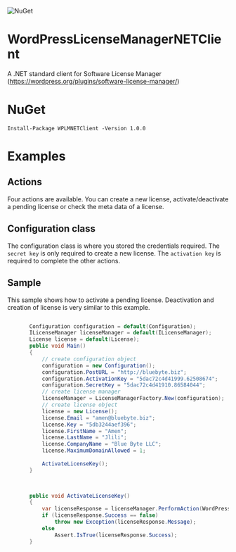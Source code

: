 ![NuGet](https://img.shields.io/nuget/v/WPLMNETClient.svg) 

# WordPressLicenseManagerNETClient
A .NET standard client for  Software License Manager (https://wordpress.org/plugins/software-license-manager/)


# NuGet
``` Install-Package WPLMNETClient -Version 1.0.0 ```
 
# Examples

## Actions 
Four actions are available. You can create a new license, activate/deactivate a pending license or check the meta data of a license.

## Configuration class

The configuration class is where you stored the credentials required. The ``` secret key ``` is only required to create a new license. The ``` activation key ``` is required to complete the other actions.

## Sample

This sample shows how to activate a pending license. Deactivation and creation of license is very similar to this example.

 ```csharp 
 
        Configuration configuration = default(Configuration);
        ILicenseManager licenseManager = default(ILicenseManager);
        License license = default(License);
        public void Main()
        {
            // create configuration object
            configuration = new Configuration();
            configuration.PostURL = "http://bluebyte.biz";
            configuration.ActivationKey = "5dac72c4d41999.62508674";
            configuration.SecretKey = "5dac72c4d41910.86584044";
            // create license manager
            licenseManager = LicenseManagerFactory.New(configuration);
            // create license object 
            license = new License();
            license.Email = "amen@bluebyte.biz";
            license.Key = "5db3244aef396";
            license.FirstName = "Amen";
            license.LastName = "Jlili";
            license.CompanyName = "Blue Byte LLC";
            license.MaximumDomainAllowed = 1;
        
            ActivateLicenseKey();
        }


        
        public void ActivateLicenseKey()
        {
            var licenseResponse = licenseManager.PerformAction(WordPressLicenseManagerNETClient.Consts.Action.Activate, license);
            if (licenseResponse.Success == false)
                throw new Exception(licenseResponse.Message);
            else
                Assert.IsTrue(licenseResponse.Success);
        }
 ```

